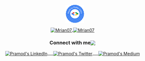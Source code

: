 

<p align="center">
  &nbsp;
  &nbsp;
  <img align="center" src="https://raw.githubusercontent.com/mkiisoft/flutter-gallery/master/assets/images/flutter_badge.png" width="12%"/>
  </p>
</p>

<p align="center">
<a href="https://github.com/Mrian07">
  <img height="180em" align="center" src="https://github-readme-stats.vercel.app/api?username=Mrian07&show_icons=true&locale=en&theme=algolia&include_all_commits=true&count_private=true" alt="Mrian07"/>
  <img height="180em" align="center" src="https://github-readme-stats.vercel.app/api/top-langs?username=Mrian07&show_icons=true&locale=en&layout=compact&langs_count=8&theme=algolia" alt="Mrian07"/>
</a>
</p>

<div align="center">
  <h3 align="center">Connect with me<img align="center" src="https://github.com/rajput2107/rajput2107/blob/master/Assets/Handshake.gif" height="33px" /></h3> 
</div>
<p align="center">
 <a href="https://www.linkedin.com/in/mrian07" target=”_blank”>
  <img align="center" alt="Pramod's LinkedIn" width="30px" src="https://www.vectorlogo.zone/logos/linkedin/linkedin-icon.svg" /> &nbsp; &nbsp;
 </a>
 <a href="https://twitter.com/Mrian07" target=”_blank”>
  <img align="center" alt="Pramod's Twitter" width="30px" src="https://www.vectorlogo.zone/logos/twitter/twitter-official.svg" /> &nbsp; &nbsp;
 </a>
 <a href="https://medium.com/@Mrian07" target=”_blank”>
  <img align="center" alt="Pramod's Medium" width="30px" src="https://www.vectorlogo.zone/logos/medium/medium-tile.svg" />
 </a> 
</p>



